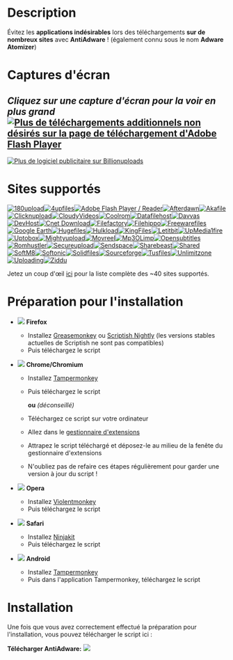 # Description

Évitez les **applications indésirables** lors des téléchargements **sur de nombreux sites** avec **AntiAdware** ! (également connu sous le nom **Adware Atomizer**)

# Captures d'écran
*Cliquez sur une capture d'écran pour la voir en plus grand*
[![Plus de téléchargements additionnels non désirés sur la page de téléchargement d'Adobe Flash Player](https://i.imgur.com/9v4EzlIh.png "Plus de téléchargements additionnels non désirés sur la page de téléchargement d'Adobe Flash Player")](https://i.imgur.com/9v4EzlI.png)
---------------------------------------
[![Plus de logiciel publicitaire sur Billionuploads](https://i.imgur.com/BaIQYADh.png "Plus de logiciel publicitaire sur Billionuploads")](https://i.imgur.com/BaIQYAD.png)

# Sites supportés
[![180upload](https://i.imgur.com/dW7jcQ7.png "180upload")![4upfiles](https://i.imgur.com/QJhQFDP.png "4upfiles")![Adobe Flash Player / Reader](https://i.imgur.com/SvLjgIf.png "Adobe Flash Player / Reader")![Afterdawn](https://i.imgur.com/CDxX9AX.png "Afterdawn")![Akafile](https://i.imgur.com/4wVFAm8.png "Akafile")![Clicknupload](https://i.imgur.com/PAYfKmH.png "Clicknupload")![CloudyVideos](https://i.imgur.com/riYex5l.png "CloudyVideos")![Coolrom](https://i.imgur.com/ezguqmD.png "Coolrom")![Datafilehost](https://i.imgur.com/y5uKbBC.png "Datafilehost")![Davvas](https://i.imgur.com/Eh6QnwZ.png "Davvas")![DevHost](https://i.imgur.com/Eh6QnwZ.png "DevHost")![Cnet Download](https://i.imgur.com/B7nIZg7.png "Cnet Download")![Filefactory](https://i.imgur.com/Eh6QnwZ.png "Filefactory")![Filehippo](https://i.imgur.com/ZeiBRrt.png "Filehippo")![Freewarefiles](https://i.imgur.com/ST2ihXt.png "Freewarefiles")
![Google Earth](https://i.imgur.com/Ma9NZ6l.png "Google Earth")![Hugefiles](https://i.imgur.com/ay3VE9G.png "Hugefiles")![Hulkload](https://i.imgur.com/9fYQMWz.png "Hulkload")![KingFiles](https://i.imgur.com/Eh6QnwZ.png "KingFiles")![Letitbit](https://i.imgur.com/eVRYCNs.png "Letitbit")![UpMedia1fire](https://i.imgur.com/AH8D75T.png "UpMedia1fire")![Uptobox](https://i.imgur.com/HgqSsEu.png "Uptobox")![Mightyupload](https://i.imgur.com/Eh6QnwZ.png "Mightyupload")![Movreel](https://i.imgur.com/Eh6QnwZ.png "Movreel")![Mp3OLimp](https://i.imgur.com/6I9TKeB.png "Mp3OLimp")![Opensubtitles](https://i.imgur.com/etDajvg.png "Opensubtitles")![Romhustler](https://i.imgur.com/wup392J.png "Romhustler")![Secureupload](https://i.imgur.com/eQ06o7i.png "Secureupload")![Sendspace](https://i.imgur.com/7gx1svU.png "Sendspace")![Sharebeast](https://i.imgur.com/PAUqYgu.png "Sharebeast")![Shared](https://i.imgur.com/onpVg02.png "Shared")![SoftM8](https://i.imgur.com/YcCYuvK.png "SoftM8")![Softonic](https://i.imgur.com/zVF1jat.png "Softonic")![Solidfiles](https://i.imgur.com/rtXgrpz.png "Solidfiles")![Sourceforge](https://i.imgur.com/HKfnAiF.png "Sourceforge")![Tusfiles](https://i.imgur.com/7sZA4re.png "Tusfiles")![Unlimitzone](https://i.imgur.com/FLJWebZ.png "Unlimitzone")![Uploading](https://i.imgur.com/nf0jqv9.png "Uploading")![Ziddu](https://i.imgur.com/QESaPBE.png "Ziddu")](https://github.com/HandyUserscripts/AntiAdware/wiki/Supported-Websites)

Jetez un coup d'œil [ici](https://github.com/HandyUserscripts/AntiAdware/wiki/Supported-Websites) pour la liste complète des ~40 sites supportés.

# Préparation pour l'installation

- ![](https://i.imgur.com/zD5npRg.png) **Firefox**
  - Installez [Greasemonkey](https://addons.mozilla.org/firefox/addon/greasemonkey/) ou [Scriptish Nightly](https://github.com/scriptish/scriptish-nightlies/releases) (les versions stables actuelles de Scriptish ne sont pas compatibles)
  - Puis téléchargez le script

- ![](https://i.imgur.com/IVru2Aw.png) **Chrome/Chromium**
  - Installez [Tampermonkey](https://chrome.google.com/webstore/detail/tampermonkey/dhdgffkkebhmkfjojejmpbldmpobfkfo/)
  - Puis téléchargez le script

    **ou** *(déconseillé)*

  - Téléchargez ce script sur votre ordinateur
  - Allez dans le [gestionnaire d'extensions](https://i.imgur.com/8ALV1pq.png)
  - Attrapez le script téléchargé et déposez-le au milieu de la fenête du gestionnaire d'extensions
  - N'oubliez pas de refaire ces étapes régulièrement pour garder une version à jour du script !

- ![](https://i.imgur.com/P1R4aMx.png) **Opera**
  - Installez [Violentmonkey](https://addons.opera.com/en/extensions/details/violent-monkey/)
  - Puis téléchargez le script

- ![](https://i.imgur.com/pUhViGt.png) **Safari**
  - Installez [Ninjakit](http://ss-o.net/safari/extension/NinjaKit.safariextz)
  - Puis téléchargez le script

- ![](https://i.imgur.com/DDd2ihc.png) **Android**
  - Installez [Tampermonkey](https://play.google.com/store/apps/details?id=net.biniok.tampermonkey)
  - Puis dans l'application Tampermonkey, téléchargez le script

# Installation

Une fois que vous avez correctement effectué la préparation pour l'installation, vous pouvez télécharger le script ici :

**Télécharger AntiAdware:** [![](https://i.imgur.com/0KCjrsZ.png)](https://bit.ly/AntiAdware)
